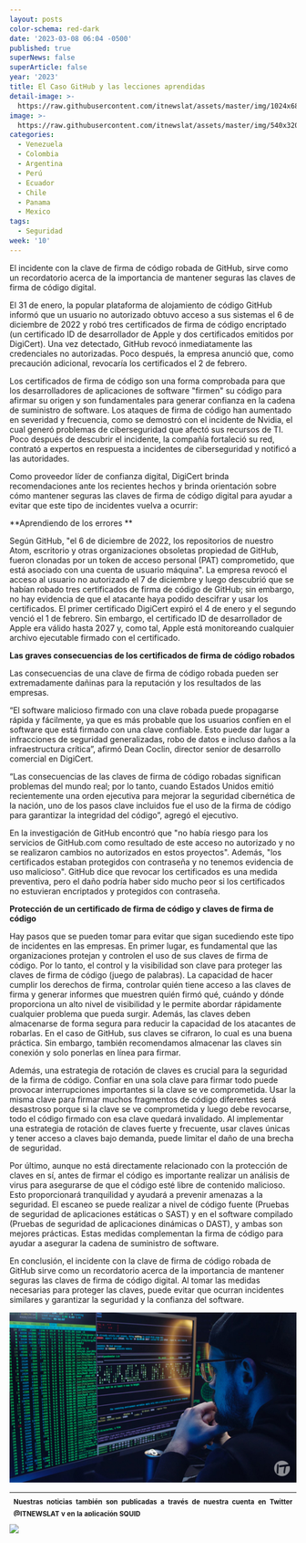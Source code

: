 ```yaml
---
layout: posts
color-schema: red-dark
date: '2023-03-08 06:04 -0500'
published: true
superNews: false
superArticle: false
year: '2023'
title: El Caso GitHub y las lecciones aprendidas
detail-image: >-
  https://raw.githubusercontent.com/itnewslat/assets/master/img/1024x680/analisis-de-codigo-g.jpg
image: >-
  https://raw.githubusercontent.com/itnewslat/assets/master/img/540x320/analisis-de-codigo-p.jpg
categories:
  - Venezuela
  - Colombia
  - Argentina
  - Perú
  - Ecuador
  - Chile
  - Panama
  - Mexico
tags:
  - Seguridad
week: '10'
---
```

El incidente con la clave de firma de código robada de GitHub, sirve como un recordatorio acerca de la importancia de mantener seguras las claves de firma de código digital.
 
El 31 de enero, la popular plataforma de alojamiento de código GitHub informó que un usuario no autorizado obtuvo acceso a sus sistemas el 6 de diciembre de 2022 y robó tres certificados de firma de código encriptado (un certificado ID de desarrollador de Apple y dos certificados emitidos por DigiCert). Una vez detectado, GitHub revocó inmediatamente las credenciales no autorizadas. Poco después, la empresa anunció que, como precaución adicional, revocaría los certificados el 2 de febrero.
 

Los certificados de firma de código son una forma comprobada para que los desarrolladores de aplicaciones de software "firmen" su código para afirmar su origen y son fundamentales para generar confianza en la cadena de suministro de software. Los ataques de firma de código han aumentado en severidad y frecuencia, como se demostró con el incidente de Nvidia, el cual generó problemas de ciberseguridad que afectó sus recursos de TI. Poco después de descubrir el incidente, la compañía fortaleció su red, contrató a expertos en respuesta a incidentes de ciberseguridad y notificó a las autoridades.
 
Como proveedor líder de confianza digital, DigiCert brinda recomendaciones ante los recientes hechos y brinda orientación sobre cómo mantener seguras las claves de firma de código digital para ayudar a evitar que este tipo de incidentes vuelva a ocurrir:
 
**Aprendiendo de los errores **
 
Según GitHub, "el 6 de diciembre de 2022, los repositorios de nuestro Atom, escritorio y otras organizaciones obsoletas propiedad de GitHub, fueron clonadas por un token de acceso personal (PAT) comprometido, que está asociado con una cuenta de usuario máquina". La empresa revocó el acceso al usuario no autorizado el 7 de diciembre y luego descubrió que se habían robado tres certificados de firma de código de GitHub; sin embargo, no hay evidencia de que el atacante haya podido descifrar y usar los certificados. El primer certificado DigiCert expiró el 4 de enero y el segundo venció el 1 de febrero. Sin embargo, el certificado ID de desarrollador de Apple era válido hasta 2027 y, como tal, Apple está monitoreando cualquier archivo ejecutable firmado con el certificado.
 
**Las graves consecuencias de los certificados de firma de código robados**

Las consecuencias de una clave de firma de código robada pueden ser extremadamente dañinas para la reputación y los resultados de las empresas.
 
“El software malicioso firmado con una clave robada puede propagarse rápida y fácilmente, ya que es más probable que los usuarios confíen en el software que está firmado con una clave confiable. Esto puede dar lugar a infracciones de seguridad generalizadas, robo de datos e incluso daños a la infraestructura crítica”, afirmó Dean Coclin, director senior de desarrollo comercial en DigiCert.
 
“Las consecuencias de las claves de firma de código robadas significan problemas del mundo real; por lo tanto, cuando Estados Unidos emitió recientemente una orden ejecutiva para mejorar la seguridad cibernética de la nación, uno de los pasos clave incluidos fue el uso de la firma de código para garantizar la integridad del código”, agregó el ejecutivo.
 
En la investigación de GitHub encontró que "no había riesgo para los servicios de GitHub.com como resultado de este acceso no autorizado y no se realizaron cambios no autorizados en estos proyectos". Además, "los certificados estaban protegidos con contraseña y no tenemos evidencia de uso malicioso". GitHub dice que revocar los certificados es una medida preventiva, pero el daño podría haber sido mucho peor si los certificados no estuvieran encriptados y protegidos con contraseña.
 
**Protección de un certificado de firma de código y claves de firma de código**
 
Hay pasos que se pueden tomar para evitar que sigan sucediendo este tipo de incidentes en las empresas. En primer lugar, es fundamental que las organizaciones protejan y controlen el uso de sus claves de firma de código. Por lo tanto, el control y la visibilidad son clave para proteger las claves de firma de código (juego de palabras). La capacidad de hacer cumplir los derechos de firma, controlar quién tiene acceso a las claves de firma y generar informes que muestren quién firmó qué, cuándo y dónde proporciona un alto nivel de visibilidad y le permite abordar rápidamente cualquier problema que pueda surgir. Además, las claves deben almacenarse de forma segura para reducir la capacidad de los atacantes de robarlas. En el caso de GitHub, sus claves se cifraron, lo cual es una buena práctica. Sin embargo, también recomendamos almacenar las claves sin conexión y solo ponerlas en línea para firmar.
 
Además, una estrategia de rotación de claves es crucial para la seguridad de la firma de código. Confiar en una sola clave para firmar todo puede provocar interrupciones importantes si la clave se ve comprometida. Usar la misma clave para firmar muchos fragmentos de código diferentes será desastroso porque si la clave se ve comprometida y luego debe revocarse, todo el código firmado con esa clave quedará invalidado. Al implementar una estrategia de rotación de claves fuerte y frecuente, usar claves únicas y tener acceso a claves bajo demanda, puede limitar el daño de una brecha de seguridad.
 
Por último, aunque no está directamente relacionado con la protección de claves en sí, antes de firmar el código es importante realizar un análisis de virus para asegurarse de que el código esté libre de contenido malicioso. Esto proporcionará tranquilidad y ayudará a prevenir amenazas a la seguridad. El escaneo se puede realizar a nivel de código fuente (Pruebas de seguridad de aplicaciones estáticas o SAST) y en el software compilado (Pruebas de seguridad de aplicaciones dinámicas o DAST), y ambas son mejores prácticas. Estas medidas complementan la firma de código para ayudar a asegurar la cadena de suministro de software.
 
En conclusión, el incidente con la clave de firma de código robada de GitHub sirve como un recordatorio acerca de la importancia de mantener seguras las claves de firma de código digital. Al tomar las medidas necesarias para proteger las claves, puede evitar que ocurran incidentes similares y garantizar la seguridad y la confianza del software.

![](https://raw.githubusercontent.com/itnewslat/assets/master/img/540x320/analisis-de-codigo-p.jpg)

<table style="height: 42px;" width="569">
<tbody>
<tr>
<td style="text-align: justify;"><sub><strong>Nuestras noticias también son publicadas a través de nuestra cuenta en Twitter <a href="https://twitter.com/itnewslat?lang=es">@ITNEWSLAT</a> y en la aplicación <a href="https://squidapp.co/en/">SQUID</a></strong></sub></td>
</tr>
</tbody>
</table>
<img src="https://tracker.metricool.com/c3po.jpg?hash=56f88a41e39ab42c063cc51676587a04"/>